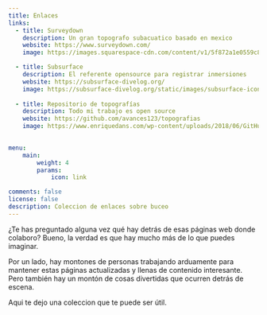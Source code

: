 ```yaml
---
title: Enlaces
links:
  - title: Surveydown
    description: Un gran topografo subacuatico basado en mexico
    website: https://www.surveydown.com/
    image: https://images.squarespace-cdn.com/content/v1/5f872a1e0559c85d25404ef9/1603051710548-WQZ1OZQO987PM0XTM2FU/Survey-Down-Logo.png?format=300w

  - title: Subsurface
    description: El referente opensource para registrar inmersiones
    website: https://subsurface-divelog.org/
    image: https://subsurface-divelog.org/static/images/subsurface-icon.png
    
  - title: Repositorio de topografías
    description: Todo mi trabajo es open source
    website: https://github.com/avances123/topografias
    image: https://www.enriquedans.com/wp-content/uploads/2018/06/GitHub-Octocat.jpg
    

menu:
    main: 
        weight: 4
        params:
            icon: link

comments: false
license: false
description: Coleccion de enlaces sobre buceo
---
```


¿Te has preguntado alguna vez qué hay detrás de esas páginas web donde colaboro? Bueno, la verdad es que hay mucho más de lo que puedes imaginar.

Por un lado, hay montones de personas trabajando arduamente para mantener estas páginas actualizadas y llenas de contenido interesante. Pero también hay un montón de cosas divertidas que ocurren detrás de escena.

Aqui te dejo una coleccion que te puede ser útil.
